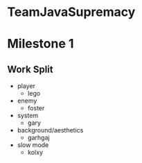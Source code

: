 # TeamJavaSupremacy

# Milestone 1

## Work Split 
- player 
  - lego
- enemy
  - foster
- system
  - gary
- background/aesthetics
  - garhgaj
- slow mode
  - kolxy
